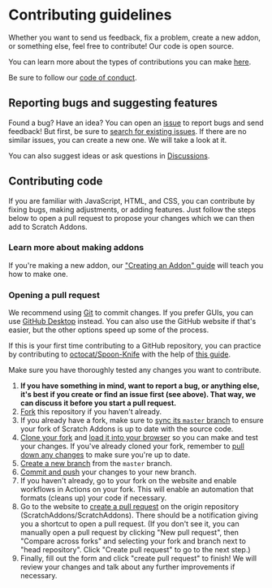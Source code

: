 # Contributing guidelines

Whether you want to send us feedback, fix a problem, create a new addon, or something else, feel free to contribute! Our code is open source.

You can learn more about the types of contributions you can make [here](https://scratchaddons.com/docs/faq/#contributing).

Be sure to follow our [code of conduct](https://github.com/ScratchAddons/ScratchAddons/blob/master/.github/CODE_OF_CONDUCT.md).

## Reporting bugs and suggesting features

Found a bug? Have an idea? You can open an [issue](https://github.com/ScratchAddons/ScratchAddons/issues) to report bugs and send feedback! But first, be sure to [search for existing issues](https://github.com/ScratchAddons/ScratchAddons/issues). If there are no similar issues, you can create a new one. We will take a look at it.

You can also suggest ideas or ask questions in [Discussions](https://github.com/ScratchAddons/ScratchAddons/discussions).

## Contributing code

If you are familiar with JavaScript, HTML, and CSS, you can contribute by fixing bugs, making adjustments, or adding features. Just follow the steps below to open a pull request to propose your changes which we can then add to Scratch Addons.

### Learn more about making addons

If you're making a new addon, our ["Creating an Addon" guide](https://scratchaddons.com/docs/develop/getting-started/creating-an-addon/) will teach you how to make one.

### Opening a pull request

We recommend using [Git](https://git-scm.com/) to commit changes. If you prefer GUIs, you can use [GitHub Desktop](https://desktop.github.com/) instead. You can also use the GitHub website if that's easier, but the other options speed up some of the process.

If this is your first time contributing to a GitHub repository, you can practice by contributing to [octocat/Spoon-Knife](https://github.com/octocat/Spoon-Knife) with the help of [this guide](https://docs.github.com/en/get-started/quickstart/contributing-to-projects).

Make sure you have thoroughly tested any changes you want to contribute.

1. **If you have something in mind, want to report a bug, or anything else, it's best if you create or find an issue first (see above). That way, we can discuss it before you start a pull request.**
2. [Fork](https://docs.github.com/en/get-started/quickstart/fork-a-repo) this repository if you haven't already.
3. If you already have a fork, make sure to [sync its `master` branch](https://docs.github.com/en/pull-requests/collaborating-with-pull-requests/working-with-forks/syncing-a-fork) to ensure your fork of Scratch Addons is up to date with the source code.
4. [Clone your fork](https://docs.github.com/en/get-started/quickstart/fork-a-repo#cloning-your-forked-repository) and [load it into your browser](https://github.com/ScratchAddons/ScratchAddons#from-source) so you can make and test your changes. If you've already cloned your fork, remember to [pull down any changes](https://docs.github.com/en/get-started/using-git/getting-changes-from-a-remote-repository#fetching-changes-from-a-remote-repository) to make sure you're up to date.
5. [Create a new branch](https://docs.github.com/en/get-started/quickstart/contributing-to-projects#creating-a-branch-to-work-on) from the `master` branch.
6. [Commit and push](https://docs.github.com/en/get-started/quickstart/contributing-to-projects#making-and-pushing-changes) your changes to your new branch.
7. If you haven't already, go to your fork on the website and enable workflows in Actions on your fork. This will enable an automation that formats (cleans up) your code if necessary.
8. Go to the website to [create a pull request](https://github.com/ScratchAddons/ScratchAddons/compare) on the origin repository (ScratchAddons/ScratchAddons). There should be a notification giving you a shortcut to open a pull request. (If you don't see it, you can manually open a pull request by clicking "New pull request", then "Compare across forks" and selecting your fork and branch next to "head repository". Click "Create pull request" to go to the next step.)
9. Finally, fill out the form and click "create pull request" to finish! We will review your changes and talk about any further improvements if necessary.
